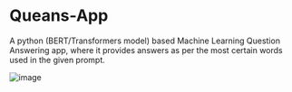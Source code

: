 # Queans-App
A python (BERT/Transformers model) based Machine Learning Question Answering app, where it provides answers as per the most certain words used in the given prompt.

![image](https://github.com/mayankist/Queans-App/assets/53209069/410f6846-f5c8-4b79-8dad-f06bcf7812fe)
